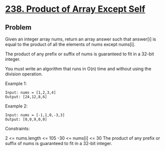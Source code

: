 # [238. Product of Array Except Self](https://leetcode.com/problems/product-of-array-except-self/)



## Problem



Given an integer array nums, return an array answer such that answer[i] is equal to the product of all the elements of nums except nums[i].

The product of any prefix or suffix of nums is guaranteed to fit in a 32-bit integer.

You must write an algorithm that runs in O(n) time and without using the division operation.

 

Example 1:

```
Input: nums = [1,2,3,4]
Output: [24,12,8,6]
```

Example 2:

```
Input: nums = [-1,1,0,-3,3]
Output: [0,0,9,0,0]
```


Constraints:

2 <= nums.length <= 105
-30 <= nums[i] <= 30
The product of any prefix or suffix of nums is guaranteed to fit in a 32-bit integer.


